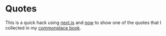 # Quotes

This is a quick hack using [next.js](https://github.com/zeit/next.js) and [now](http://now.sh) to show one of the quotes that I collected in my [commonplace book](https://en.wikipedia.org/wiki/Commonplace_book).
